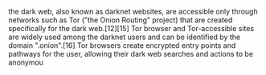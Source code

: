 the dark web, also known as darknet websites, are accessible only through networks such as Tor ("the Onion
Routing" project) that are created specifically for the dark web.[12][15] Tor browser and Tor-accessible sites 
are widely used among the darknet users and can be identified by the domain ".onion".[16] Tor browsers create
encrypted entry points and pathways for the user, allowing their dark web searches and actions to be anonymou